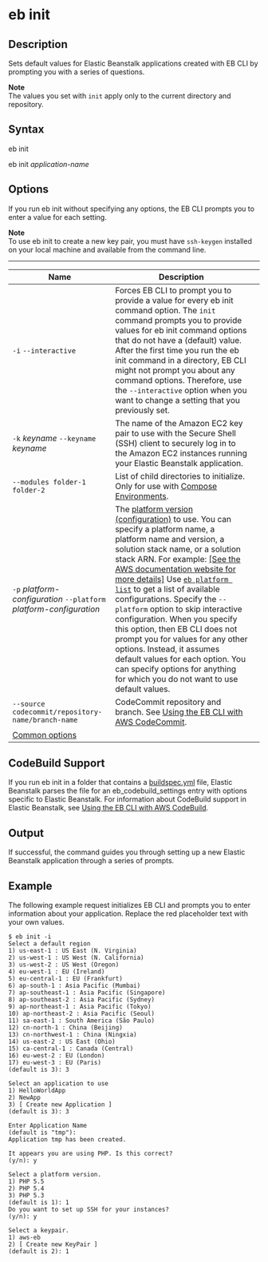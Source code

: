 # eb init<a name="eb3-init"></a>

## Description<a name="eb3-initdescription"></a>

Sets default values for Elastic Beanstalk applications created with EB CLI by prompting you with a series of questions\.

**Note**  
The values you set with `init` apply only to the current directory and repository\.

## Syntax<a name="eb3-initsyntax"></a>

 eb init 

 eb init *application\-name* 

## Options<a name="eb3-initoptions"></a>

If you run eb init without specifying any options, the EB CLI prompts you to enter a value for each setting\.

**Note**  
To use eb init to create a new key pair, you must have `ssh-keygen` installed on your local machine and available from the command line\.


****  

|  Name  |  Description  |  | 
| --- | --- | --- | 
|  `-i` `--interactive`  |  Forces EB CLI to prompt you to provide a value for every eb init command option\.  The `init` command prompts you to provide values for eb init command options that do not have a \(default\) value\. After the first time you run the eb init command in a directory, EB CLI might not prompt you about any command options\. Therefore, use the `--interactive` option when you want to change a setting that you previously set\.   |  | 
|  `-k` *keyname* `--keyname` *keyname*  |  The name of the Amazon EC2 key pair to use with the Secure Shell \(SSH\) client to securely log in to the Amazon EC2 instances running your Elastic Beanstalk application\.  |  | 
|  `--modules folder-1 folder-2`  |  List of child directories to initialize\. Only for use with [Compose Environments](ebcli-compose.md)\.  |  | 
|  `-p` *platform\-configuration*  `--platform` *platform\-configuration*  |  The [platform version \(configuration\)](concepts.platforms.md) to use\. You can specify a platform name, a platform name and version, a solution stack name, or a solution stack ARN\. For example: [\[See the AWS documentation website for more details\]](http://docs.aws.amazon.com/elasticbeanstalk/latest/dg/eb3-init.html) Use [`eb platform list`](eb3-platform.md) to get a list of available configurations\. Specify the `--platform` option to skip interactive configuration\.  When you specify this option, then EB CLI does not prompt you for values for any other options\. Instead, it assumes default values for each option\. You can specify options for anything for which you do not want to use default values\.   |  | 
|  `--source codecommit/repository-name/branch-name`  |  CodeCommit repository and branch\. See [Using the EB CLI with AWS CodeCommit](eb-cli-codecommit.md)\.  |  | 
|  [Common options](eb3-cmd-options.md)  |  |  | 

## CodeBuild Support<a name="eb3-init-codebuild"></a>

If you run eb init in a folder that contains a [buildspec\.yml](https://docs.aws.amazon.com/codebuild/latest/userguide/build-spec-ref.html) file, Elastic Beanstalk parses the file for an eb\_codebuild\_settings entry with options specific to Elastic Beanstalk\. For information about CodeBuild support in Elastic Beanstalk, see [Using the EB CLI with AWS CodeBuild](eb-cli-codebuild.md)\.

## Output<a name="eb3-initoutput"></a>

If successful, the command guides you through setting up a new Elastic Beanstalk application through a series of prompts\.

## Example<a name="eb3-initexample"></a>

The following example request initializes EB CLI and prompts you to enter information about your application\. Replace the red placeholder text with your own values\.

```
$ eb init -i
Select a default region
1) us-east-1 : US East (N. Virginia)
2) us-west-1 : US West (N. California)
3) us-west-2 : US West (Oregon)
4) eu-west-1 : EU (Ireland)
5) eu-central-1 : EU (Frankfurt)
6) ap-south-1 : Asia Pacific (Mumbai)
7) ap-southeast-1 : Asia Pacific (Singapore)
8) ap-southeast-2 : Asia Pacific (Sydney)
9) ap-northeast-1 : Asia Pacific (Tokyo)
10) ap-northeast-2 : Asia Pacific (Seoul)
11) sa-east-1 : South America (São Paulo)
12) cn-north-1 : China (Beijing)
13) cn-northwest-1 : China (Ningxia)
14) us-east-2 : US East (Ohio)
15) ca-central-1 : Canada (Central)
16) eu-west-2 : EU (London)
17) eu-west-3 : EU (Paris)
(default is 3): 3

Select an application to use
1) HelloWorldApp
2) NewApp
3) [ Create new Application ]
(default is 3): 3

Enter Application Name
(default is "tmp"):
Application tmp has been created.

It appears you are using PHP. Is this correct?
(y/n): y

Select a platform version.
1) PHP 5.5
2) PHP 5.4
3) PHP 5.3
(default is 1): 1
Do you want to set up SSH for your instances?
(y/n): y

Select a keypair.
1) aws-eb
2) [ Create new KeyPair ]
(default is 2): 1
```
